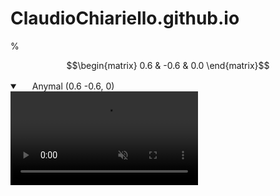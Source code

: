 # ClaudioChiariello.github.io

<script src="https://cdn.mathjax.org/mathjax/latest/MathJax.js?config=TeX-AMS-MML_HTMLorMML" type="text/javascript"></script>
<!---
That sentence above is used to include latex language in github page. But you have tu put twice $$ rather than once
-->%

$$\begin{matrix} 
0.6 & -0.6 & 0.0
\end{matrix}$$


<details open="" class="details-reset border rounded-2">
  <summary class="px-3 py-2 border-bottom">
    <svg aria-hidden="true" viewBox="0 0 16 16" version="1.1" data-view-component="true" height="16" width="16" class="octicon octicon-device-camera-video">
    <path fill-rule="evenodd" d="..."></path>
</svg>
    <span aria-label="Video description anymal.mp4" class="m-1">Anymal (0.6 -0.6, 0)</span>
    <span class="dropdown-caret"></span>
  </summary>

  <video src="https://user-images.githubusercontent.com/80387272/226426416-efdbc046-2111-4ca8-b458-9fcb71332e72.mp4" data-canonical-src="https://user-images.githubusercontent.com/80387272/226426416-efdbc046-2111-4ca8-b458-9fcb71332e72.mp4" controls="controls" muted="muted" class="d-block rounded-bottom-2 width-fit" style="max-height:640px;">

  </video>
</details>
